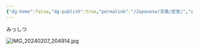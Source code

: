 ```yaml
---
{"dg-home":false,"dg-publish":true,"permalink":"/Japanese/言葉/密室/","dgPassFrontmatter":true}
---
```



みっしつ

![IMG_20240207_204914.jpg](/img/user/resources/%E7%99%BD%E7%86%8A%E3%82%AB%E3%83%95%E3%82%A7/IMG_20240207_204914.jpg)